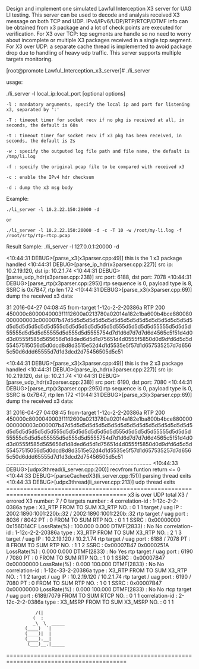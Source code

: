 Design and implement one simulated Lawful Interception X3 server for UAG LI testing. This server can be used to decode and analysis received X3 message on both TCP and UDP. IPv4/IPv6/UDP/RTP/RTCP/DTMF info can be obtained from x3 package and a lot of check points are executed for verification.
For X3 over TCP: tcp segments are handle so no need to worry about incomplete or multiple X3 packages received in a single tcp segment.
For X3 over UDP: a separate cache thread is implemented to avoid package drop due to handling of heavy udp traffic. 
This server supports multiple targets monitoring.

[root@promote Lawful_Interception_x3_server]# ./li_server 


usage:

./li_server -l local_ip:local_port [optional options]

    -l : mandatory arguments, specify the local ip and port for listening x3, separated by ':'

    -T : timeout timer for socket recv if no pkg is received at all, in seconds, the default is 60s

    -t : timeout timer for socket recv if x3 pkg has been received, in seconds, the default is 2s

    -w : specify the outputed log file path and file name, the default is /tmp/li.log

    -f : specify the original pcap file to be compared with received x3

    -c : enable the IPv4 hdr checksum

    -d : dump the x3 msg body

Example:

    ./li_server -l 10.2.22.150:20000 -d

    or

    ./li_server -l 10.2.22.150:20000 -d -c -T 10 -w /root/my-li.log -f /root/srtp/rtp-rtcp.pcap


Result Sample:
./li_server -l 127.0.0.1:20000 -d

<10:44:31 DEBUG>[parse_x3(x3parser.cpp:49)] this is the 1 x3 package handled
<10:44:31 DEBUG>[parse_ip_hdr(x3parser.cpp:227)] src ip: 10.2.19.120, dst ip: 10.2.1.74
<10:44:31 DEBUG>[parse_udp_hdr(x3parser.cpp:238)] src port: 6188, dst port: 7078
<10:44:31 DEBUG>[parse_rtp(x3parser.cpp:295)] rtp sequence is 0, payload type is 8, SSRC is 0x7B47, rtp len 172
<10:44:31 DEBUG>[parse_x3(x3parser.cpp:69)] dump the received x3 data:
<?xml version="1.0" encoding="ISO-8859-1" standalone="no"?>
<!DOCTYPE hi3-uag SYSTEM "hi3-uag.dtd">
<hi3-uag>
  <li-tid>31</li-tid>
  <stamp>2016-04-27 04:08:45</stamp>
  <CallDirection>from-target</CallDirection>
  <Correlation-id>1-12c-2-2-20386a</Correlation-id>
  <PayloadType>RTP</PayloadType>
  <PayloadLength>200</PayloadLength>
</hi3-uag>
450000c8000040003f1112600a0213780a02014a182c1ba600b4bce880080000000003c000007b47d5d5d5d5d5d5d5d5d5d5d5d5d5d5d5d5d5d5d5d5d5d5d5d5d5d5d5d555d5d5d5d5d5d5d5d5d555d5d5d5d5d55555d5d5d5d55555d5d5d5d55555d5d555d5d5555754d7d1d6d7d7d7d6d4565c5f51d4d0d3d0555f585d565656d1d8ded6d5d1d75651d4d0555f5850d0d9dfd6d5d5d55457515056d5d0dcd8d8d3515e52d4d1d5535e5f57d1d657535257d7d6565c50d6ddd65555d7d1d3dcd2d75456505d5c51


<10:44:31 DEBUG>[parse_x3(x3parser.cpp:49)] this is the 2 x3 package handled
<10:44:31 DEBUG>[parse_ip_hdr(x3parser.cpp:227)] src ip: 10.2.19.120, dst ip: 10.2.1.74
<10:44:31 DEBUG>[parse_udp_hdr(x3parser.cpp:238)] src port: 6190, dst port: 7080
<10:44:31 DEBUG>[parse_rtp(x3parser.cpp:295)] rtp sequence is 0, payload type is 0, SSRC is 0x7B47, rtp len 172
<10:44:31 DEBUG>[parse_x3(x3parser.cpp:69)] dump the received x3 data:
<?xml version="1.0" encoding="ISO-8859-1" standalone="no"?>
<!DOCTYPE hi3-uag SYSTEM "hi3-uag.dtd">
<hi3-uag>
  <li-tid>31</li-tid>
  <stamp>2016-04-27 04:08:45</stamp>
  <CallDirection>from-target</CallDirection>
  <Correlation-id>1-12c-2-2-20386a</Correlation-id>
  <PayloadType>RTP</PayloadType>
  <PayloadLength>200</PayloadLength>
</hi3-uag>
450000c8000040003f1112600a0213780a02014a182e1ba800b4bce880000000000003c000007b47d5d5d5d5d5d5d5d5d5d5d5d5d5d5d5d5d5d5d5d5d5d5d5d5d5d5d5d555d5d5d5d5d5d5d5d5d555d5d5d5d5d55555d5d5d5d55555d5d5d5d55555d5d555d5d5555754d7d1d6d7d7d7d6d4565c5f51d4d0d3d0555f585d565656d1d8ded6d5d1d75651d4d0555f5850d0d9dfd6d5d5d55457515056d5d0dcd8d8d3515e52d4d1d5535e5f57d1d657535257d7d6565c50d6ddd65555d7d1d3dcd2d75456505d5c51
................................................
................................................
<10:44:33 DEBUG>[udpx3thread(li_server.cpp:200)] recvfrom funtion return <= 0
<10:44:33 DEBUG>[parseCachedX3(li_server.cpp:151)] parsing thread exits
<10:44:33 DEBUG>[udpx3thread(li_server.cpp:213)] udp thread exits
=========================================================================================
x3 is over UDP
total X3 / errored X3 number: 7 / 0
targets number              : 4
correlation-id              : 1-12c-2-2-0386a
    type                    : X3_RTP
                              FROM              TO                SUM               
    X3_RTP NO.              : 0                 1                 1                 
    target / uag IP         : 2002:1890:1001:220b::32 / 2002:1890:1001:220b::32
    rtp target / uag port   : 8036 / 8042
        PT                  : 0
                              FROM              TO                SUM               
        RTP NO.             : 0                 1                 1                 
        SSRC                : 0x00000000        0x156D14CF          
        LossRate(%)         : 100.000           0.000             
        DTMF(2833)          : No                No                
correlation-id              : 1-12c-2-2-20386a
    type                    : X3_RTP
                              FROM              TO                SUM               
    X3_RTP NO.              : 2                 1                 3                 
    target / uag IP         : 10.2.19.120 / 10.2.1.74
    rtp target / uag port   : 6188 / 7078
        PT                  : 8
                              FROM              TO                SUM               
        RTP NO.             : 1                 1                 2                 
        SSRC                : 0x00007B47        0x0000251A          
        LossRate(%)         : 0.000             0.000             
        DTMF(2833)          : No                Yes               
    rtp target / uag port   : 6190 / 7080
        PT                  : 0
                              FROM              TO                SUM               
        RTP NO.             : 1                 0                 1                 
        SSRC                : 0x00007B47        0x00000000          
        LossRate(%)         : 0.000             100.000           
        DTMF(2833)          : No                No                
correlation-id              : 1-12c-33-2-20386a
    type                    : X3_RTP
                              FROM              TO                SUM               
    X3_RTP NO.              : 1                 1                 2                 
    target / uag IP         : 10.2.19.120 / 10.2.1.74
    rtp target / uag port   : 6190 / 7080
        PT                  : 0
                              FROM              TO                SUM               
        RTP NO.             : 1                 0                 1                 
        SSRC                : 0x00007B47        0x00000000          
        LossRate(%)         : 0.000             100.000           
        DTMF(2833)          : No                No                
    rtcp target / uag port  : 6189/7079
                              FROM              TO                SUM               
        RTCP NO.            : 0                 1                 1                 
correlation-id              : 2-12c-2-2-0386a
    type                    : X3_MSRP
                              FROM              TO                SUM               
    X3_MSRP NO.             : 0                 1                 1                 

               /(|         
              (  :         
              _\  \  _____ 
           (____)  `|      
           (____)|  |      
           (____).__|      
            (___)__.|_____

=========================================================================================
